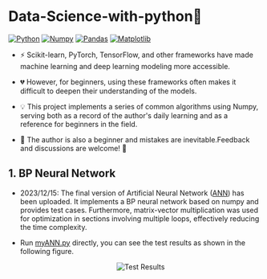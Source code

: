 # Data-Science-with-python🎈



[![Python](https://img.shields.io/badge/Python-3776AB?style=for-the-badge&logo=python&logoColor=white)](https://www.python.org/)
[![Numpy](https://img.shields.io/badge/Numpy-013243?style=for-the-badge&logo=numpy&logoColor=white)](https://numpy.org/)
[![Pandas](https://img.shields.io/badge/Pandas-150458?style=for-the-badge&logo=pandas&logoColor=white)](https://pandas.pydata.org/)
[![Matplotlib](https://img.shields.io/badge/Matplotlib-3776AB?style=for-the-badge&logo=python&logoColor=white)](https://matplotlib.org/)


- ⚡ Scikit-learn, PyTorch, TensorFlow, and other frameworks have made machine learning and deep learning modeling more accessible.

- 💔 However, for beginners, using these frameworks often makes it difficult to deepen their understanding of the models.

- 💡 This project implements a series of common algorithms using Numpy, serving both as a record of the author's daily learning and as a reference for beginners in the field. 

- 📕 The author is also a beginner and mistakes are inevitable.Feedback and discussions are welcome! 🌼



## 1. BP Neural Network

- 2023/12/15: The final version of Artificial Neural Network ([ANN](myANN.py)) has been uploaded. It implements a BP neural network based on numpy and provides test cases. Furthermore, matrix-vector multiplication was used for optimization in sections involving multiple loops, effectively reducing the time complexity.
- Run [myANN.py](myANN.py) directly, you can see the test results as shown in the following figure.
    
    <div style="text-align:center;">
        <img src="Figures\myANN_result.png" alt="Test Results">
    </div>
